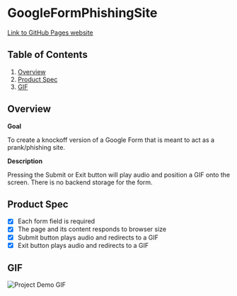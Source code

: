 # GoogleFormPhishingSite

[Link to GitHub Pages website](https://chenweida6220.github.io/GoogleFormPhishingSite/)

## Table of Contents

1. [Overview](#Overview)
2. [Product Spec](#Product-Spec)
3. [GIF](#GIF)

## Overview

**Goal**

To create a knockoff version of a Google Form that is meant to act as a prank/phishing site.

**Description**

Pressing the Submit or Exit button will play audio and position a GIF onto the screen. There is no backend storage for the form.

## Product Spec
- [x] Each form field is required
- [x] The page and its content responds to browser size
- [x] Submit button plays audio and redirects to a GIF
- [x] Exit button plays audio and redirects to a GIF

## GIF

![Project Demo GIF](project-demo_gif.gif)

